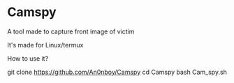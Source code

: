 # Camspy
A tool made to capture front image of victim


It's made for Linux/termux

How to use it? 

git clone https://github.com/An0nboy/Camspy
cd Camspy
bash Cam_spy.sh
